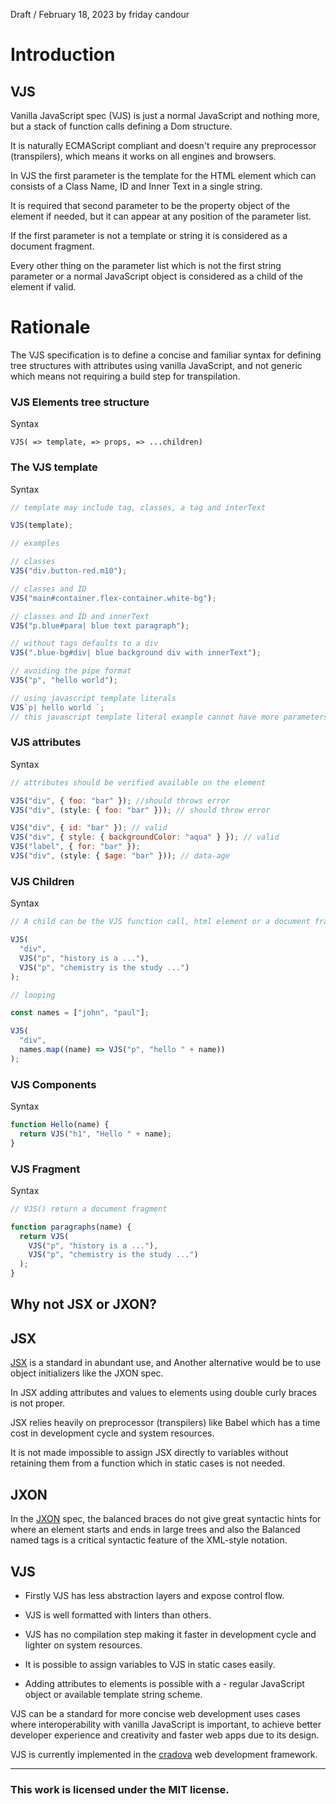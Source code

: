 Draft / February 18, 2023 by friday candour

# Introduction

## VJS

Vanilla JavaScript spec (VJS) is just a normal JavaScript and nothing more, but a stack of function calls defining a Dom structure.

It is naturally ECMAScript compliant and doesn't require any preprocessor (transpilers), which means it works on all engines and browsers.

In VJS the first parameter is the template for the HTML element which can consists of a Class Name, ID and Inner Text in a single string.

It is required that second parameter to be the property object of the element if needed, but it can appear at any position of the parameter list.

If the first parameter is not a template or string it is considered as a document fragment.

Every other thing on the parameter list which is not the first string parameter or a normal JavaScript object is considered as a child of the element if valid.

# Rationale

The VJS specification is to define a concise and familiar syntax for defining tree structures with attributes using vanilla JavaScript, and not generic which means not requiring a build step for transpilation.

### VJS Elements tree structure

Syntax

```
VJS( => template, => props, => ...children)
```

### The VJS template

Syntax

```js
// template may include tag, classes, a tag and interText

VJS(template);

// examples

// classes
VJS("div.button-red.m10");

// classes and ID
VJS("main#container.flex-container.white-bg");

// classes and ID and innerText
VJS("p.blue#para| blue text paragraph");

// without tags defaults to a div
VJS(".blue-bg#div| blue background div with innerText");

// avoiding the pipe format
VJS("p", "hello world");

// using javascript template literals
VJS`p| hello world `;
// this javascript template literal example cannot have more parameters
```

### VJS attributes

Syntax

```js
// attributes should be verified available on the element

VJS("div", { foo: "bar" }); //should throws error
VJS("div", (style: { foo: "bar" })); // should throw error

VJS("div", { id: "bar" }); // valid
VJS("div", { style: { backgroundColor: "aqua" } }); // valid
VJS("label", { for: "bar" });
VJS("div", (style: { $age: "bar" })); // data-age
```

### VJS Children

Syntax

```js
// A child can be the VJS function call, html element or a document fragment.

VJS(
  "div",
  VJS("p", "history is a ..."),
  VJS("p", "chemistry is the study ...")
);

// looping

const names = ["john", "paul"];

VJS(
  "div",
  names.map((name) => VJS("p", "hello " + name))
);
```

### VJS Components

Syntax

```js
function Hello(name) {
  return VJS("h1", "Hello " + name);
}
```

### VJS Fragment

Syntax

```js
// VJS() return a document fragment

function paragraphs(name) {
  return VJS(
    VJS("p", "history is a ..."),
    VJS("p", "chemistry is the study ...")
  );
}
```

## Why not JSX or JXON?

## JSX

[JSX](https://facebook.github.io/jsx/#sec-prior-art) is a standard in abundant use, and Another alternative would be to use object initializers like the JXON spec.

In JSX adding attributes and values to elements using double curly braces is not proper.

JSX relies heavily on preprocessor (transpilers) like Babel which has a time cost in development cycle and system resources.

It is not made impossible to assign JSX directly to variables without retaining them from a function which in static cases is not needed.

## JXON

In the [JXON](https://htmlpreview.github.io/?https://github.com/mdn/archived-content/blob/main/files/en-us/archive/jxon/raw.html) spec, the balanced braces do not give great syntactic hints for where an element starts and ends in large trees and also the Balanced named tags is a critical syntactic feature of the XML-style notation.

## VJS

- Firstly VJS has less abstraction layers and expose control flow.

- VJS is well formatted with linters than others.

- VJS has no compilation step making it faster in development cycle and lighter on system resources.

- It is possible to assign variables to VJS in static cases easily.

- Adding attributes to elements is possible with a - regular JavaScript object or available template string scheme.

VJS can be a standard for more concise web development uses cases where interoperability with vanilla JavaScript is important, to achieve better developer experience and creativity and faster web apps due to its design.

VJS is currently implemented in the [cradova](https://github.com/fridaycandour/cradova) web development framework.

<hr>

### This work is licensed under the MIT license.

